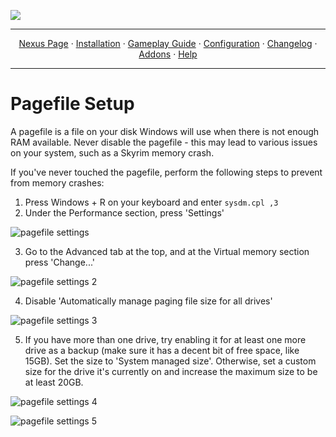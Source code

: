 <a href="https://youtu.be/XRIE02v7Ri4"><img src="https://i.imgur.com/tRwxNaE.png" target="_blank"></a>

---

<p align="center">
  <a href="https://www.nexusmods.com/skyrimspecialedition/mods/94412">Nexus Page</a> ·
  <a href="README.md">Installation</a> ·
  <a href="GAMEPLAY.md">Gameplay Guide</a> ·
  <a href="CONFIGURATION.md">Configuration</a> ·
  <a href="CHANGELOG.md">Changelog</a> ·
  <a href="ADDONS.md">Addons</a> ·
  <a href="HELP.md">Help</a>
</p>

---

# Pagefile Setup

A pagefile is a file on your disk Windows will use when there is not enough RAM available. Never disable the pagefile - this may lead to various issues on your system, such as a Skyrim memory crash.

If you've never touched the pagefile, perform the following steps to prevent from memory crashes:

1. Press Windows + R on your keyboard and enter `sysdm.cpl ,3`
2. Under the Performance section, press 'Settings'

![pagefile settings](https://raw.githubusercontent.com/Lost-Outpost/redoran/main/images/pagefile1.png)

3. Go to the Advanced tab at the top, and at the Virtual memory section press 'Change...'

![pagefile settings 2](https://raw.githubusercontent.com/Lost-Outpost/redoran/main/images/pagefile2.png)

4. Disable 'Automatically manage paging file size for all drives'

![pagefile settings 3](https://raw.githubusercontent.com/Lost-Outpost/redoran/main/images/pagefile3.png)

5. If you have more than one drive, try enabling it for at least one more drive as a backup (make sure it has a decent bit of free space, like 15GB). Set the size to 'System managed size'.
   Otherwise, set a custom size for the drive it's currently on and increase the maximum size to be at least 20GB.

![pagefile settings 4](https://raw.githubusercontent.com/Lost-Outpost/redoran/main/images/pagefile4.png)

![pagefile settings 5](https://raw.githubusercontent.com/Lost-Outpost/redoran/main/images/pagefile5.png)

